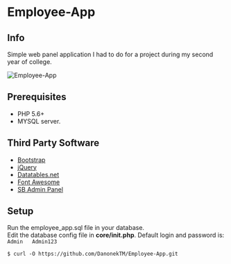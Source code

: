 # Employee-App

## Info
Simple web panel application I had to do for a project during my second year of college.

![Employee-App](https://i.imgur.com/Fc7eKFN.gif)

## Prerequisites
* PHP 5.6+
* MYSQL server.

## Third Party Software
* [Bootstrap](https://getbootstrap.com/ "Bootstrap")  
* [jQuery](https://jquery.com/ "jQuery")  
* [Datatables.net](https://datatables.net/ "Datatables.net")  
* [Font Awesome](https://fontawesome.com/ "Font Awesome")  
* [SB Admin Panel](https://github.com/BlackrockDigital/startbootstrap-sb-admin/ "SB Admin Panel")  

## Setup
Run the employee_app.sql file in your database.  
Edit the database config file in **core/init.php**. 
Default login and password is:
`
Admin  
Admin123
`

```
$ curl -O https://github.com/DanonekTM/Employee-App.git
```
